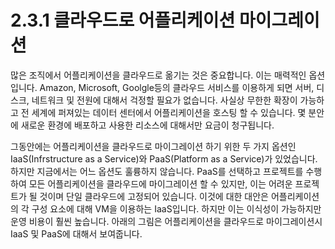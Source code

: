 # 2.3.1 클라우드로 어플리케이션 마이그레이션

많은 조직에서 어플리케이션을 클라우드로 옮기는 것은 중요합니다. 이는 매력적인 옵션입니다. Amazon, Microsoft, Goolgle등의 클라우드 서비스를 이용하게 되면 서버, 디스크, 네트워크 및 전원에 대해서 걱정할 필요가 없습니다. 사실상 무한한 확장이 가능하고 전 세계에 퍼져있는 데이터 센터에서 어플리케이션을 호스팅 할 수 있습니다. 몇 분안에 새로운 환경에 배포하고 사용한 리소스에 대해서만 요금이 청구됩니다.

그동안에는 어플리케이션을 클라우드로 마이그레이션 하기 위한 두 가지 옵션인 IaaS\(Infrstructure as a Service\)와 PaaS\(Platform as a Service\)가 있었습니다. 하지만 지금에서는 어느 옵션도 훌륭하지 않습니다. PaaS를 선택하고 프로젝트를 수행하여 모든 어플리케이션을 클라우드에 마이그레이션 할 수 있지만, 이는 어려운 프로젝트가 될 것이며 단일 클라우드에 고정되어 있습니다. 이것에 대한 대안은 어플리케이션의 각 구성 요소에 대해 VM을 이용하는 IaaS입니다. 하지만 이는 이식성이 가능하지만 운영 비용이 훨씬 높습니다. 아래의 그림은 어플리케이션을 클라우드로 마이그레이션시 IaaS 및 PaaS에 대해서 보여줍니다.





